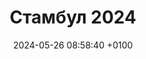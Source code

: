 ---
title: Стамбул 2024
date: 2024-05-26 08:58:40 +0100
draft: false
tags: [Путешествия, Турция, Стамбул, 2024]
summary_photos_count: 15
---
